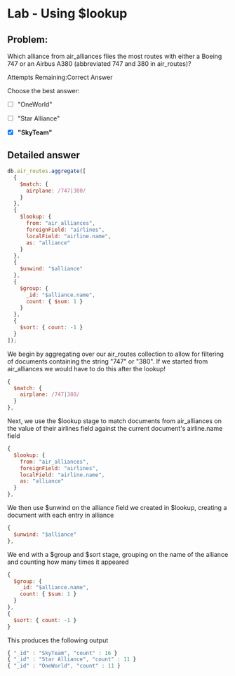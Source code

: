 # Lab - Using \$lookup

## Problem:

Which alliance from air_alliances flies the most routes with either a Boeing 747 or an Airbus A380 (abbreviated 747 and 380 in air_routes)?

Attempts Remaining:Correct Answer

Choose the best answer:

- [ ] "OneWorld"

- [ ] "Star Alliance"

- [x] **"SkyTeam"**

## Detailed answer

```javascript
db.air_routes.aggregate([
  {
    $match: {
      airplane: /747|380/
    }
  },
  {
    $lookup: {
      from: "air_alliances",
      foreignField: "airlines",
      localField: "airline.name",
      as: "alliance"
    }
  },
  {
    $unwind: "$alliance"
  },
  {
    $group: {
      _id: "$alliance.name",
      count: { $sum: 1 }
    }
  },
  {
    $sort: { count: -1 }
  }
]);
```

We begin by aggregating over our air_routes collection to allow for filtering of documents containing the string "747" or "380". If we started from air_alliances we would have to do this after the lookup!

```javascript
{
  $match: {
    airplane: /747|380/
  }
},
```

Next, we use the \$lookup stage to match documents from air_alliances on the value of their airlines field against the current document's airline.name field

```javascript
{
  $lookup: {
    from: "air_alliances",
    foreignField: "airlines",
    localField: "airline.name",
    as: "alliance"
  }
},
```

We then use $unwind on the alliance field we created in $lookup, creating a document with each entry in alliance

```javascript
{
  $unwind: "$alliance"
},
```

We end with a $group and $sort stage, grouping on the name of the alliance and counting how many times it appeared

```javascript
{
  $group: {
    _id: "$alliance.name",
    count: { $sum: 1 }
  }
},
{
  $sort: { count: -1 }
}
```

This produces the following output

```javascript
{ "_id" : "SkyTeam", "count" : 16 }
{ "_id" : "Star Alliance", "count" : 11 }
{ "_id" : "OneWorld", "count" : 11 }
```
